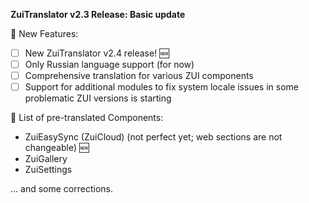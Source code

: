 **ZuiTranslator v2.3 Release: Basic update**

🚀 New Features:
- [ ] New ZuiTranslator v2.4 release! 🆕
- [ ] Only Russian language support (for now)
- [ ] Comprehensive translation for various ZUI components
- [ ] Support for additional modules to fix system locale issues in some problematic ZUI versions is starting 

🎁 List of pre-translated Components:

- ZuiEasySync (ZuiCloud) (not perfect yet; web sections are not changeable) 🆕
- ZuiGallery
- ZuiSettings

... and some corrections.
